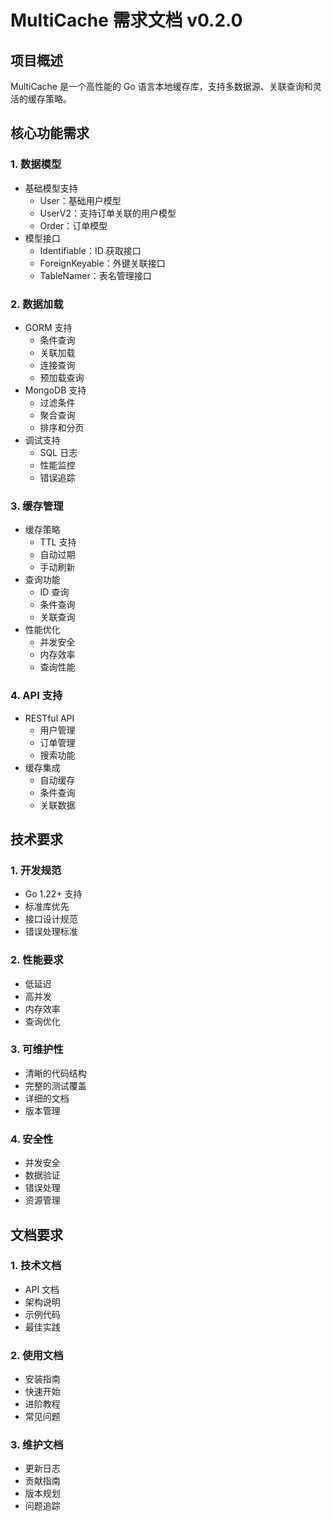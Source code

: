 # MultiCache 需求文档 v0.2.0

## 项目概述
MultiCache 是一个高性能的 Go 语言本地缓存库，支持多数据源、关联查询和灵活的缓存策略。

## 核心功能需求

### 1. 数据模型
- 基础模型支持
  - User：基础用户模型
  - UserV2：支持订单关联的用户模型
  - Order：订单模型
- 模型接口
  - Identifiable：ID 获取接口
  - ForeignKeyable：外键关联接口
  - TableNamer：表名管理接口

### 2. 数据加载
- GORM 支持
  - 条件查询
  - 关联加载
  - 连接查询
  - 预加载查询
- MongoDB 支持
  - 过滤条件
  - 聚合查询
  - 排序和分页
- 调试支持
  - SQL 日志
  - 性能监控
  - 错误追踪

### 3. 缓存管理
- 缓存策略
  - TTL 支持
  - 自动过期
  - 手动刷新
- 查询功能
  - ID 查询
  - 条件查询
  - 关联查询
- 性能优化
  - 并发安全
  - 内存效率
  - 查询性能

### 4. API 支持
- RESTful API
  - 用户管理
  - 订单管理
  - 搜索功能
- 缓存集成
  - 自动缓存
  - 条件查询
  - 关联数据

## 技术要求

### 1. 开发规范
- Go 1.22+ 支持
- 标准库优先
- 接口设计规范
- 错误处理标准

### 2. 性能要求
- 低延迟
- 高并发
- 内存效率
- 查询优化

### 3. 可维护性
- 清晰的代码结构
- 完整的测试覆盖
- 详细的文档
- 版本管理

### 4. 安全性
- 并发安全
- 数据验证
- 错误处理
- 资源管理

## 文档要求

### 1. 技术文档
- API 文档
- 架构说明
- 示例代码
- 最佳实践

### 2. 使用文档
- 安装指南
- 快速开始
- 进阶教程
- 常见问题

### 3. 维护文档
- 更新日志
- 贡献指南
- 版本规划
- 问题追踪

